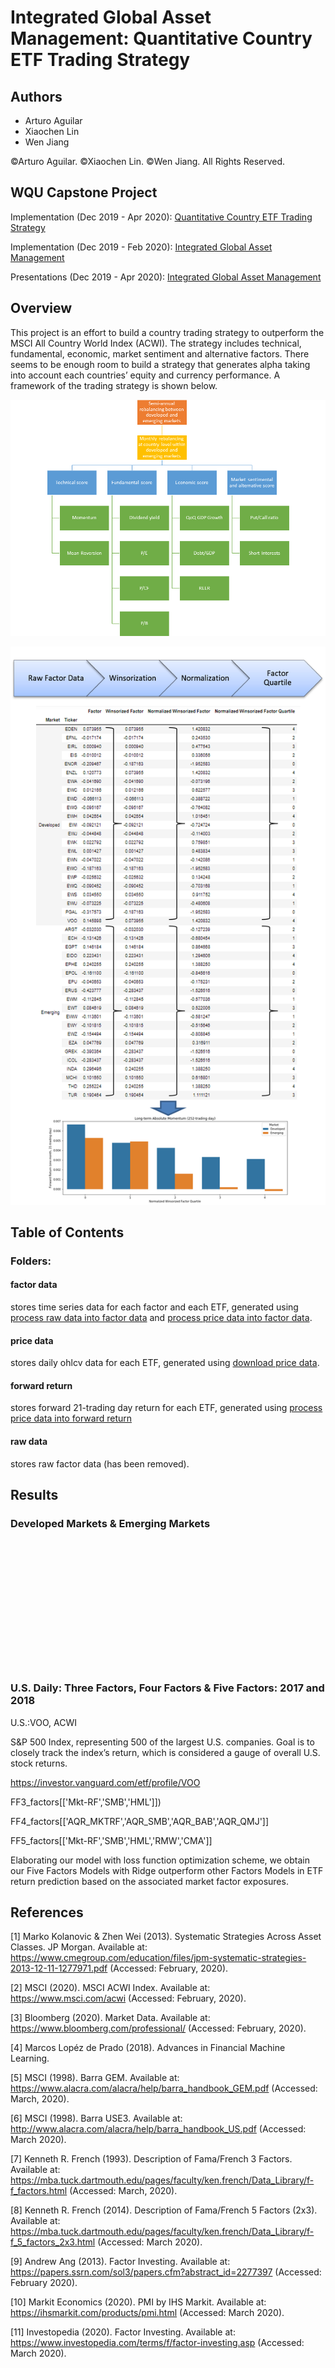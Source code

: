 # Integrated Global Asset Management: Quantitative Country ETF Trading Strategy

## Authors
* Arturo Aguilar
* Xiaochen Lin
* Wen Jiang

©Arturo Aguilar. ©Xiaochen Lin. ©Wen Jiang. All Rights Reserved.

## WQU Capstone Project

Implementation (Dec 2019 - Apr 2020): [Quantitative Country ETF Trading Strategy](https://github.com/xlinGithub/Quantitative-Country-ETF-Trading-Strategy)

Implementation (Dec 2019 - Feb 2020): [Integrated Global Asset Management](https://github.com/wenjiangwj1/Integrated-Global-Equity-Asset-Management)

Presentations (Dec 2019 - Apr 2020): [Integrated Global Asset Management](https://drive.google.com/drive/u/2/folders/1gL_FQaxAiupznbdxg7vLuEPTecbatp34)

## Overview
 
This project is an effort to build a country trading strategy to outperform the MSCI All Country World Index (ACWI). The strategy includes technical, fundamental, economic, market sentiment and alternative factors. There seems to be enough room to build a strategy that generates alpha taking into account each countries’ equity and currency performance. A framework of the trading strategy is shown below.

![factors](/factors.png#center)

![factor processing](/factor%20processing.png#center)



## Table of Contents
### Folders:
#### factor data
stores time series data for each factor and each ETF, generated using [process raw data into factor data](/process%20raw%20data%20into%20factor%20data.ipynb) and [process price data into factor data](/process%20price%20data%20into%20factor%20data.ipynb).
#### price data
stores daily ohlcv data for each ETF, generated using [download price data](/download%20price%20data.ipynb).
#### forward return
stores forward 21-trading day return for each ETF, generated using [process price data into forward return](process%20price%20data%20into%20forward%20return.ipynb)
#### raw data
stores raw factor data (has been removed).


## Results
### Developed Markets & Emerging Markets

<br/><br/>
<br/><br/>
<br/><br/>
<br/><br/>
<br/><br/>
<br/><br/>

### U.S. Daily: Three Factors, Four Factors & Five Factors: 2017 and 2018

U.S.:VOO, ACWI

S&P 500 Index, representing 500 of the largest U.S. companies. Goal is to closely track the index’s return, which is considered a gauge of overall U.S. stock returns. 

https://investor.vanguard.com/etf/profile/VOO

FF3_factors[['Mkt-RF','SMB','HML']])

FF4_factors[['AQR_MKTRF','AQR_SMB','AQR_BAB','AQR_QMJ']]

FF5_factors[['Mkt-RF','SMB','HML','RMW','CMA']]

Elaborating our model with loss function optimization scheme, we obtain our Five Factors Models with Ridge outperform other Factors Models in ETF return prediction based on the associated market factor exposures. 

## References

[1] Marko Kolanovic & Zhen Wei (2013). Systematic Strategies Across Asset Classes. JP Morgan. Available at: https://www.cmegroup.com/education/files/jpm-systematic-strategies-2013-12-11-1277971.pdf (Accessed: February, 2020).

[2] MSCI (2020). MSCI ACWI Index. Available at: https://www.msci.com/acwi (Accessed: February, 2020).

[3] Bloomberg (2020). Market Data. Available at: https://www.bloomberg.com/professional/ (Accessed: February, 2020).

[4] Marcos Lopéz de Prado (2018). Advances in Financial Machine Learning.

[5] MSCI (1998). Barra GEM. Available at: https://www.alacra.com/alacra/help/barra_handbook_GEM.pdf (Accessed: March, 2020).

[6] MSCI (1998). Barra USE3. Available at: http://www.alacra.com/alacra/help/barra_handbook_US.pdf (Accessed: March 2020).

[7] Kenneth R. French (1993). Description of Fama/French 3 Factors. Available at: https://mba.tuck.dartmouth.edu/pages/faculty/ken.french/Data_Library/f-f_factors.html (Accessed: March, 2020).

[8] Kenneth R. French (2014). Description of Fama/French 5 Factors (2x3). Available at: https://mba.tuck.dartmouth.edu/pages/faculty/ken.french/Data_Library/f-f_5_factors_2x3.html (Accessed: March 2020).

[9] Andrew Ang (2013). Factor Investing. Available at: https://papers.ssrn.com/sol3/papers.cfm?abstract_id=2277397 (Accessed: February 2020).

[10] Markit Economics (2020). PMI by IHS Markit. Available at: https://ihsmarkit.com/products/pmi.html (Accessed: March 2020).

[11] Investopedia (2020). Factor Investing. Available at: https://www.investopedia.com/terms/f/factor-investing.asp (Accessed: March 2020).
